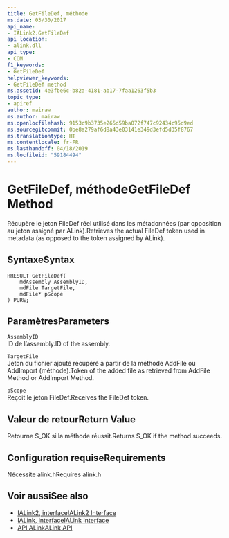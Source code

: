 ```yaml
---
title: GetFileDef, méthode
ms.date: 03/30/2017
api_name:
- IALink2.GetFileDef
api_location:
- alink.dll
api_type:
- COM
f1_keywords:
- GetFileDef
helpviewer_keywords:
- GetFileDef method
ms.assetid: 4e3fbe6c-b82a-4181-ab17-7faa1263f5b3
topic_type:
- apiref
author: mairaw
ms.author: mairaw
ms.openlocfilehash: 9153c9b3735e265d59ba072f747c92434c95d9ed
ms.sourcegitcommit: 0be8a279af6d8a43e03141e349d3efd5d35f8767
ms.translationtype: HT
ms.contentlocale: fr-FR
ms.lasthandoff: 04/18/2019
ms.locfileid: "59184494"
---
```

# <a name="getfiledef-method"></a><span data-ttu-id="d325a-102">GetFileDef, méthode</span><span class="sxs-lookup"><span data-stu-id="d325a-102">GetFileDef Method</span></span>
<span data-ttu-id="d325a-103">Récupère le jeton FileDef réel utilisé dans les métadonnées (par opposition au jeton assigné par ALink).</span><span class="sxs-lookup"><span data-stu-id="d325a-103">Retrieves the actual FileDef token used in metadata (as opposed to the token assigned by ALink).</span></span>  
  
## <a name="syntax"></a><span data-ttu-id="d325a-104">Syntaxe</span><span class="sxs-lookup"><span data-stu-id="d325a-104">Syntax</span></span>  
  
```  
HRESULT GetFileDef(  
    mdAssembly AssemblyID,  
    mdFile TargetFile,  
    mdFile* pScope  
) PURE;  
```  
  
## <a name="parameters"></a><span data-ttu-id="d325a-105">Paramètres</span><span class="sxs-lookup"><span data-stu-id="d325a-105">Parameters</span></span>  
 `AssemblyID`  
 <span data-ttu-id="d325a-106">ID de l’assembly.</span><span class="sxs-lookup"><span data-stu-id="d325a-106">ID of the assembly.</span></span>  
  
 `TargetFile`  
 <span data-ttu-id="d325a-107">Jeton du fichier ajouté récupéré à partir de la méthode AddFile ou AddImport (méthode).</span><span class="sxs-lookup"><span data-stu-id="d325a-107">Token of the added file as retrieved from AddFile Method or AddImport Method.</span></span>  
  
 `pScope`  
 <span data-ttu-id="d325a-108">Reçoit le jeton FileDef.</span><span class="sxs-lookup"><span data-stu-id="d325a-108">Receives the FileDef token.</span></span>  
  
## <a name="return-value"></a><span data-ttu-id="d325a-109">Valeur de retour</span><span class="sxs-lookup"><span data-stu-id="d325a-109">Return Value</span></span>  
 <span data-ttu-id="d325a-110">Retourne S_OK si la méthode réussit.</span><span class="sxs-lookup"><span data-stu-id="d325a-110">Returns S_OK if the method succeeds.</span></span>  
  
## <a name="requirements"></a><span data-ttu-id="d325a-111">Configuration requise</span><span class="sxs-lookup"><span data-stu-id="d325a-111">Requirements</span></span>  
 <span data-ttu-id="d325a-112">Nécessite alink.h</span><span class="sxs-lookup"><span data-stu-id="d325a-112">Requires alink.h</span></span>  
  
## <a name="see-also"></a><span data-ttu-id="d325a-113">Voir aussi</span><span class="sxs-lookup"><span data-stu-id="d325a-113">See also</span></span>

- [<span data-ttu-id="d325a-114">IALink2, interface</span><span class="sxs-lookup"><span data-stu-id="d325a-114">IALink2 Interface</span></span>](../../../../docs/framework/unmanaged-api/alink/ialink2-interface.md)
- [<span data-ttu-id="d325a-115">IALink, interface</span><span class="sxs-lookup"><span data-stu-id="d325a-115">IALink Interface</span></span>](../../../../docs/framework/unmanaged-api/alink/ialink-interface.md)
- [<span data-ttu-id="d325a-116">API ALink</span><span class="sxs-lookup"><span data-stu-id="d325a-116">ALink API</span></span>](../../../../docs/framework/unmanaged-api/alink/index.md)
